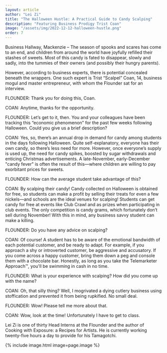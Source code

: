 ```yaml
---
layout: article
author: "Lei Zi"
title: "The Halloween Hustle: A Practical Guide to Candy Scalping"
description: "Featuring Business Prodigy Trist Coan"
image: "/assets/img/2022-12-12-halloween-hustle.png"
order: 7
---
```


Business Hallway, Mackenzie – The season of spooks and scares has come to an end, and children from around the world have joyfully refilled their stashes of sweets. Most of this candy is fated to disappear, slowly and sadly, into the tummies of their owners (and possibly their hungry parents).

However, according to business experts, there is potential concealed beneath the wrappers. One such expert is Trist “Scalpel” Coan, 14, business mogul and master entrepreneur, with whom the Flounder sat for an interview. 

FLOUNDER: Thank you for doing this, Coan.

COAN: Anytime, thanks for the opportunity.

FLOUNDER: Let’s get to it, then. You and your colleagues have been tracking this “economic phenomenon” for the past few weeks following Halloween. Could you give us a brief description?

COAN: Yes, so, there’s an annual drop in demand for candy among students in the days following Halloween. Quite self-explanatory, everyone has their own candy, so there’s less need for more. However, once everyone’s supply is used up, the need for candy spikes, boosted by sugar withdrawals and enticing Christmas advertisements.  A late-November, early-December "candy fever" is often the result of this—where children are willing to pay exorbitant prices for sweets.

FLOUNDER: How can the average student take advantage of this?

COAN: By scalping their candy! Candy collected on Halloween is obtained for free, so students can make a profit by selling their treats for even a few nickels—and schools are the ideal venues for scalping! Students can get candy for free at events like Club Crawl and as prizes when participating in club events. The only competition is candy grams, which fortunately don’t sell during November! With this in mind, any business savvy student can make a killing.

FLOUNDER: Do you have any advice on scalping?

COAN: Of course! A student has to be aware of the emotional bandwidth of each potential customer, and be ready to adapt. For example, if you approach a shy or introverted customer, be aggressive and accusatory. If you come across a happy customer, bring them down a peg and console them with a chocolate bar. Honestly, as long as you take the Telemarketer Approach™, you'll be swimming in cash in no time.

FLOUNDER: What is your experience with scalping? How did you come up with the name?

COAN: Oh, that silly thing? Well, I mogrivated a dying cutlery business using stoffication and prevented it from being rupkified. No small deal.

FLOUNDER: Wow! Please tell me more about that.

COAN: Wow, look at the time! Unfortunately I have to get to class.

Lei Zi is one of thirty Head Interns at the Flounder and the author of Cooking with Exposure: a Recipes for Artists. He is currently working twenty-five hours a day to provide for his Tamagotchi.

{% include image.html image=page.image %}

